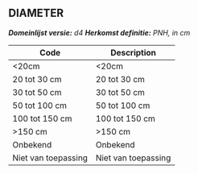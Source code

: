 ## DIAMETER

*__Domeinlijst versie:__ d4*
*__Herkomst definitie:__ PNH, in cm*

|__Code__ |__Description__	|
|	---	|	---	|
| <20cm | <20cm |
| 20 tot 30 cm | 20 tot 30 cm |
| 30 tot 50 cm | 30 tot 50 cm |
| 50 tot 100 cm | 50 tot 100 cm |
| 100 tot 150 cm | 100 tot 150 cm |
| >150 cm | >150 cm |
| Onbekend | Onbekend |
| Niet van toepassing | Niet van toepassing |

